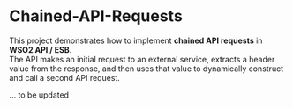 # Chained-API-Requests
This project demonstrates how to implement **chained API requests** in **WSO2 API / ESB**.  
The API makes an initial request to an external service, extracts a header value from the response, and then uses that value to dynamically construct and call a second API request.

... to be updated
